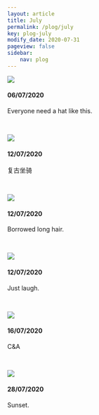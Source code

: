 ```yaml
---
layout: article
title: July
permalink: /plog/july
key: plog-july
modify_date: 2020-07-31
pageview: false
sidebar:
    nav: plog
---
```




<!--more-->



<div class="card">
  <div class="card__image">
    <img class="image" src="https://github.com/Yuleii/Yuleii.github.io/raw/master/pictures/plog_pics/july/20200706.JPG"/>
  </div>
  <div class="card__content">
    <div class="card__header">
      <h4>06/07/2020</h4>
    </div>
    <p>
    Everyone need a hat like this.
    </p>
  </div>
</div>

&nbsp;

<div class="card">
  <div class="card__image">
    <img class="image" src="https://github.com/Yuleii/Yuleii.github.io/raw/master/pictures/plog_pics/july/20200712-1.JPG"/>
  </div>
  <div class="card__content">
    <div class="card__header">
      <h4>12/07/2020</h4>
    </div>
    <p>
      复古坐骑
    </p>
  </div>
</div>

&nbsp;

<div class="card">
  <div class="card__image">
    <img class="image" src="https://github.com/Yuleii/Yuleii.github.io/raw/master/pictures/plog_pics/july/20200712-2.JPG"/>
  </div>
  <div class="card__content">
    <div class="card__header">
      <h4>12/07/2020</h4>
    </div>
    <p>
      Borrowed long hair.
    </p>
  </div>
</div>

&nbsp;

<div class="card">
  <div class="card__image">
    <img class="image" src="https://github.com/Yuleii/Yuleii.github.io/raw/master/pictures/plog_pics/july/20200712-4.JPG"/>
  </div>
  <div class="card__content">
    <div class="card__header">
      <h4>12/07/2020</h4>
    </div>
    <p>
      Just laugh.
    </p>
  </div>
</div>

&nbsp;

<div class="card">
  <div class="card__image">
    <img class="image" src="https://github.com/Yuleii/Yuleii.github.io/raw/master/pictures/plog_pics/july/20200716.JPG"/>
  </div>
  <div class="card__content">
    <div class="card__header">
      <h4>16/07/2020</h4>
    </div>
    <p>
      C&A
    </p>
  </div>
</div>

&nbsp;

<div class="card">
  <div class="card__image">
    <img class="image" src="https://github.com/Yuleii/Yuleii.github.io/raw/master/pictures/plog_pics/july/20200728.JPG"/>
  </div>
  <div class="card__content">
    <div class="card__header">
      <h4>28/07/2020</h4>
    </div>
    <p>
      Sunset.
    </p>
  </div>
</div>